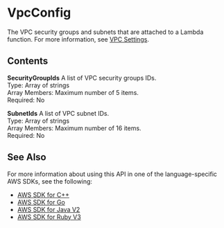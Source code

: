 # VpcConfig<a name="API_VpcConfig"></a>

The VPC security groups and subnets that are attached to a Lambda function\. For more information, see [VPC Settings](https://docs.aws.amazon.com/lambda/latest/dg/configuration-vpc.html)\.

## Contents<a name="API_VpcConfig_Contents"></a>

 **SecurityGroupIds**   <a name="SSS-Type-VpcConfig-SecurityGroupIds"></a>
A list of VPC security groups IDs\.  
Type: Array of strings  
Array Members: Maximum number of 5 items\.  
Required: No

 **SubnetIds**   <a name="SSS-Type-VpcConfig-SubnetIds"></a>
A list of VPC subnet IDs\.  
Type: Array of strings  
Array Members: Maximum number of 16 items\.  
Required: No

## See Also<a name="API_VpcConfig_SeeAlso"></a>

For more information about using this API in one of the language\-specific AWS SDKs, see the following:
+  [ AWS SDK for C\+\+](https://docs.aws.amazon.com/goto/SdkForCpp/lambda-2015-03-31/VpcConfig) 
+  [ AWS SDK for Go](https://docs.aws.amazon.com/goto/SdkForGoV1/lambda-2015-03-31/VpcConfig) 
+  [ AWS SDK for Java V2](https://docs.aws.amazon.com/goto/SdkForJavaV2/lambda-2015-03-31/VpcConfig) 
+  [ AWS SDK for Ruby V3](https://docs.aws.amazon.com/goto/SdkForRubyV3/lambda-2015-03-31/VpcConfig) 